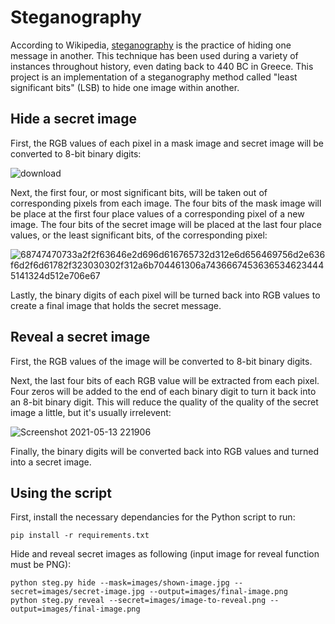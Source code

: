 # Steganography

According to Wikipedia, [steganography](https://en.wikipedia.org/wiki/Steganography) is the practice of hiding one message in another. This technique has been used during a variety of instances throughout history, even dating back to 440 BC in Greece. This project is an implementation of a steganography method called "least significant bits" (LSB) to hide one image within another.


## Hide a secret image

First, the RGB values of each pixel in a mask image and secret image will be converted to 8-bit binary digits:

![download](https://user-images.githubusercontent.com/71541167/118223579-78a14280-b436-11eb-9847-7be2a64dc910.png)


Next, the first four, or most significant bits, will be taken out of corresponding pixels from each image. The four bits of the mask image will be place at the first four place values of a corresponding pixel of a new image. The four bits of the secret image will be placed at the last four place values, or the least significant bits, of the corresponding pixel:

![68747470733a2f2f63646e2d696d616765732d312e6d656469756d2e636f6d2f6d61782f323030302f312a6b704461306a74366674536365346234445141324d512e706e67](https://user-images.githubusercontent.com/71541167/118224031-33314500-b437-11eb-872d-6526fc8f1541.png)


Lastly, the binary digits of each pixel will be turned back into RGB values to create a final image that holds the secret message.

## Reveal a secret image

First, the RGB values of the image will be converted to 8-bit binary digits.

Next, the last four bits of each RGB value will be extracted from each pixel. Four zeros will be added to the end of each binary digit to turn it back into an 8-bit binary digit. This will reduce the quality of the quality of the secret image a little, but it's usually irrelevent:

![Screenshot 2021-05-13 221906](https://user-images.githubusercontent.com/71541167/118225110-48a76e80-b439-11eb-83ae-4668c5e69d7b.png)


Finally, the binary digits will be converted back into RGB values and turned into a secret image.

## Using the script

First, install the necessary dependancies for the Python script to run:
```
pip install -r requirements.txt
```

Hide and reveal secret images as following (input image for reveal function must be PNG):
```
python steg.py hide --mask=images/shown-image.jpg --secret=images/secret-image.jpg --output=images/final-image.png
python steg.py reveal --secret=images/image-to-reveal.png --output=images/final-image.png
```
